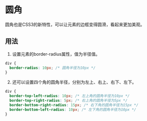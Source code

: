 # 圆角

圆角也是CSS3的新特性，可以让元素的边框变得圆滑，看起来更加美观。

## 用法

1. 设置元素的border-radius属性，值为半径值。

```css
div {
  border-radius: 10px; /* 圆角半径为10px */
}
```

2. 还可以设置四个角的圆角半径，分别为左上、右上、右下、左下。


```css
div {
  border-top-left-radius: 10px; /* 左上角的圆角半径为10px */
  border-top-right-radius: 5px; /* 右上角的圆角半径为5px */
  border-bottom-right-radius: 15px; /* 右下角的圆角半径为15px */
  border-bottom-left-radius: 10px; /* 左下角的圆角半径为10px */
}
```